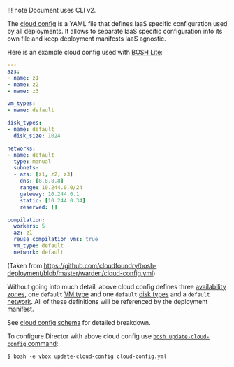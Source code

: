 !!! note
    Document uses CLI v2.

The [cloud config](terminology.md#cloud-config) is a YAML file that defines IaaS specific configuration used by all deployments. It allows to separate IaaS specific configuration into its own file and keep deployment manifests IaaS agnostic.

Here is an example cloud config used with [BOSH Lite](terminology.md#bosh-lite):

```yaml
---
azs:
- name: z1
- name: z2
- name: z3

vm_types:
- name: default

disk_types:
- name: default
  disk_size: 1024

networks:
- name: default
  type: manual
  subnets:
  - azs: [z1, z2, z3]
    dns: [8.8.8.8]
    range: 10.244.0.0/24
    gateway: 10.244.0.1
    static: [10.244.0.34]
    reserved: []

compilation:
  workers: 5
  az: z1
  reuse_compilation_vms: true
  vm_type: default
  network: default
```

(Taken from <https://github.com/cloudfoundry/bosh-deployment/blob/master/warden/cloud-config.yml>)

Without going into much detail, above cloud config defines three [availability zones](terminology.md#az), one `default` [VM type](terminology.md#vm-type) and one `default` [disk types](terminology.md#disk-type) and a `default` [network](networks.md). All of these definitions will be referenced by the deployment manifest.

See [cloud config schema](cloud-config.md) for detailed breakdown.

To configure Director with above cloud config use [`bosh update-cloud-config` command](cli-v2.md#update-cloud-config):

```shell
$ bosh -e vbox update-cloud-config cloud-config.yml
```
